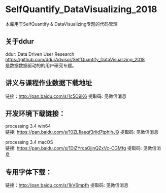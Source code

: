 # SelfQuantify_DataVisualizing_2018

本库用于SelfQuantify &amp; DataVisualizing专题的代码管理

## 关于ddur
ddur: Data Driven User Research  
https://github.com/ddurAdvisor/SelfQuantify_DataVisualizing_2018  
是数据数据驱动的的用户研究专题。

## 讲义与课程作业数据下载地址
链接：http://pan.baidu.com/s/1c5O9K6 提取码: 见微信消息

## 开发环境下载链接：  
processing 3.4 win64  
链接: https://pan.baidu.com/s/10ZL1iaeqf3rlid7tphIhJQ 提取码: 见微信消息  

processing 3.4 macOS  
链接: https://pan.baidu.com/s/1DiZYrcaOjjnQZxVc-CGMfg 提取码: 见微信消息  

## 专用字体下载：
链接：http://pan.baidu.com/s/1kV6mpfh 提取码: 见微信消息
